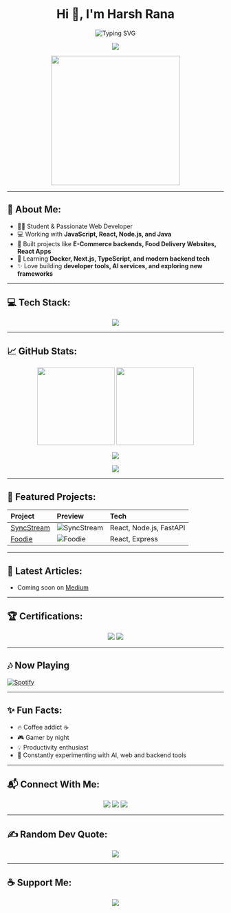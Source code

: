 <h1 align="center">Hi 👋, I'm Harsh Rana</h1>

<p align="center">
  <img src="https://readme-typing-svg.herokuapp.com?font=Fira+Code&size=26&duration=3000&pause=500&color=38BDF8&vCenter=true&width=500&lines=Student+%7C+Web+Developer+%7C+Open+Source+Enthusiast;React+%7C+Node+%7C+JavaScript+Lover;Turning+Ideas+Into+Cool+Web+Apps+%F0%9F%9A%80" alt="Typing SVG" />
</p>

<p align="center">
  <img src="https://visitcount.itsvg.in/api?id=HarshRana446&label=Profile%20Views&color=12B886&icon=5&pretty=true" />
</p>

<p align="center">
  <img src="https://media.giphy.com/media/ZVik7pBtu9dNS/giphy.gif" width="300" />
</p>

---

## 🚀 About Me:
- 👨‍💻 Student & Passionate Web Developer
- 💻 Working with **JavaScript, React, Node.js, and Java**
- 🚀 Built projects like **E-Commerce backends, Food Delivery Websites, React Apps**
- 🌱 Learning **Docker, Next.js, TypeScript, and modern backend tech**
- ✨ Love building **developer tools, AI services, and exploring new frameworks**

---

## 💻 Tech Stack:

<p align="center">
  <img src="https://skillicons.dev/icons?i=js,react,nodejs,java,html,css,mongodb,mysql,firebase,git,github,figma,docker&theme=light" />
</p>

---

## 📈 GitHub Stats:

<p align="center">
  <img src="https://github-readme-stats.vercel.app/api?username=HarshRana446&show_icons=true&theme=radical&hide_border=false&count_private=true" height="180"/>
  <img src="https://github-readme-streak-stats.herokuapp.com/?user=HarshRana446&theme=radical&hide_border=false" height="180"/>
</p>

<p align="center">
  <img src="https://github-readme-stats.vercel.app/api/top-langs/?username=HarshRana446&layout=compact&theme=radical&hide_border=false" />
</p>

<p align="center">
  <img src="https://github-contribution-graph.ez4o.com/api?username=HarshRana446&bg_color=000000&color=00FFCA&line=38BDF8&point=FACC15&area=true&hide_border=true" />
</p>

---

## 🌟 Featured Projects:

| Project | Preview | Tech |
|:-----------------|:-------------|:-----------|
| [SyncStream](https://github.com/HarshRana446/SyncStream) | ![SyncStream](https://github-readme-stats.vercel.app/api/pin/?username=HarshRana446&repo=SyncStream&theme=radical) | React, Node.js, FastAPI |
| [Foodie](https://github.com/HarshRana446/Foodie) | ![Foodie](https://github-readme-stats.vercel.app/api/pin/?username=HarshRana446&repo=Foodie&theme=radical) | React, Express |

---

## 📝 Latest Articles:

- Coming soon on [Medium](https://medium.com/@ranaharsh669)

---

## 🏆 Certifications:

<p align="center">
  <img src="https://img.shields.io/badge/Google%20Cloud-Fundamentals-blue?style=for-the-badge&logo=google-cloud" />
  <img src="https://img.shields.io/badge/FreeCodeCamp-Web%20Development-brightgreen?style=for-the-badge&logo=freecodecamp" />
</p>

---

## 🎶 Now Playing

[![Spotify](https://novatorem-harshrana.vercel.app/api/spotify)](https://open.spotify.com/user/your-spotify-id)

---

## ✨ Fun Facts:
- 🔥 Coffee addict ☕
- 🎮 Gamer by night
- 💡 Productivity enthusiast
- 🌸 Constantly experimenting with AI, web and backend tools

---

## 📬 Connect With Me:

<p align="center">
  <a href="https://instagram.com/harsh._.ranaa_" target="_blank"><img src="https://img.shields.io/badge/-Instagram-E4405F?style=for-the-badge&logo=instagram&logoColor=white"/></a>
  <a href="mailto:ranaharsh669@gmail.com"><img src="https://img.shields.io/badge/-Email-D14836?style=for-the-badge&logo=gmail&logoColor=white"/></a>
  <a href="https://github.com/HarshRana446" target="_blank"><img src="https://img.shields.io/badge/-GitHub-181717?style=for-the-badge&logo=github&logoColor=white"/></a>
</p>

---

## ✍️ Random Dev Quote:

<p align="center">
  <img src="https://quotes-github-readme.vercel.app/api?type=horizontal&theme=radical"/>
</p>

---

## ☕ Support Me:

<p align="center">
  <a href="https://www.buymeacoffee.com/harshrana" target="_blank">
    <img src="https://img.shields.io/badge/Buy%20Me%20A%20Coffee-FFDD00?style=for-the-badge&logo=buy-me-a-coffee&logoColor=black" />
  </a>
</p>

